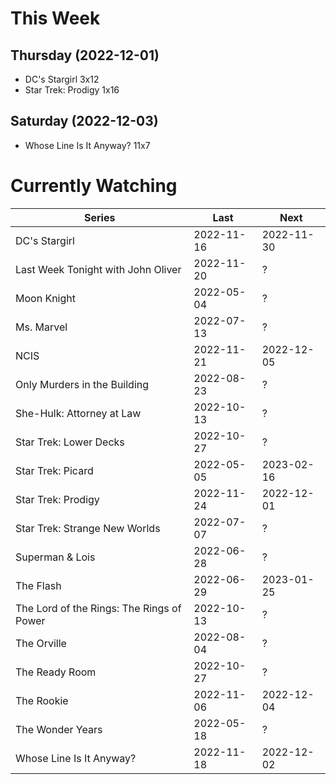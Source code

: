 # This Week

## Thursday (2022-12-01)
- DC's Stargirl 3x12
- Star Trek: Prodigy 1x16

## Saturday (2022-12-03)
- Whose Line Is It Anyway? 11x7

# Currently Watching

| Series | Last | Next |
| --- | --- | --- |
| DC's Stargirl | 2022-11-16 | 2022-11-30 |
| Last Week Tonight with John Oliver | 2022-11-20 | ? |
| Moon Knight | 2022-05-04 | ? |
| Ms. Marvel | 2022-07-13 | ? |
| NCIS | 2022-11-21 | 2022-12-05 |
| Only Murders in the Building | 2022-08-23 | ? |
| She-Hulk: Attorney at Law | 2022-10-13 | ? |
| Star Trek: Lower Decks | 2022-10-27 | ? |
| Star Trek: Picard | 2022-05-05 | 2023-02-16 |
| Star Trek: Prodigy | 2022-11-24 | 2022-12-01 |
| Star Trek: Strange New Worlds | 2022-07-07 | ? |
| Superman & Lois | 2022-06-28 | ? |
| The Flash | 2022-06-29 | 2023-01-25 |
| The Lord of the Rings: The Rings of Power | 2022-10-13 | ? |
| The Orville | 2022-08-04 | ? |
| The Ready Room | 2022-10-27 | ? |
| The Rookie | 2022-11-06 | 2022-12-04 |
| The Wonder Years | 2022-05-18 | ? |
| Whose Line Is It Anyway? | 2022-11-18 | 2022-12-02 |

